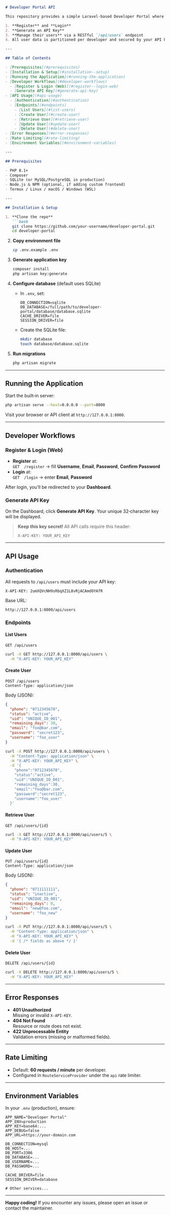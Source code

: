 ```markdown
# Developer Portal API

This repository provides a simple Laravel‑based Developer Portal where developers can:

1. **Register** and **Login**  
2. **Generate an API Key**  
3. **Manage their users** via a RESTful `/api/users` endpoint  
4. All user data is partitioned per developer and secured by your API key.

---

## Table of Contents

- [Prerequisites](#prerequisites)  
- [Installation & Setup](#installation--setup)  
- [Running the Application](#running-the-application)  
- [Developer Workflows](#developer-workflows)  
  - [Register & Login (Web)](#register--login-web)  
  - [Generate API Key](#generate-api-key)  
- [API Usage](#api-usage)  
  - [Authentication](#authentication)  
  - [Endpoints](#endpoints)  
    - [List Users](#list-users)  
    - [Create User](#create-user)  
    - [Retrieve User](#retrieve-user)  
    - [Update User](#update-user)  
    - [Delete User](#delete-user)  
- [Error Responses](#error-responses)  
- [Rate Limiting](#rate-limiting)  
- [Environment Variables](#environment-variables)  

---

## Prerequisites

- PHP 8.1+  
- Composer  
- SQLite (or MySQL/PostgreSQL in production)  
- Node.js & NPM (optional, if adding custom frontend)  
- Termux / Linux / macOS / Windows (WSL)

---

## Installation & Setup

1. **Clone the repo**  
   ```bash
   git clone https://github.com/your‑username/developer‑portal.git
   cd developer‑portal
   ```

2. **Copy environment file**  
   ```bash
   cp .env.example .env
   ```

3. **Generate application key**  
   ```bash
   composer install
   php artisan key:generate
   ```

4. **Configure database** (default uses SQLite)  
   - In `.env`, set:
     ```
     DB_CONNECTION=sqlite
     DB_DATABASE=/full/path/to/developer-portal/database/database.sqlite
     CACHE_DRIVER=file
     SESSION_DRIVER=file
     ```
   - Create the SQLite file:
     ```bash
     mkdir database
     touch database/database.sqlite
     ```

5. **Run migrations**  
   ```bash
   php artisan migrate
   ```

---

## Running the Application

Start the built‑in server:

```bash
php artisan serve --host=0.0.0.0 --port=8000
```

Visit your browser or API client at `http://127.0.0.1:8000`.

---

## Developer Workflows

### Register & Login (Web)

- **Register** at:  
  `GET  /register` → fill **Username**, **Email**, **Password**, **Confirm Password**  
- **Login** at:  
  `GET  /login` → enter **Email**, **Password**

After login, you’ll be redirected to your **Dashboard**.

### Generate API Key

On the Dashboard, click **Generate API Key**. Your unique 32‑character key will be displayed.

> **Keep this key secret!** All API calls require this header:
> ```
> X-API-KEY: YOUR_API_KEY
> ```

---

## API Usage

### Authentication

All requests to `/api/users` must include your API key:

```http
X-API-KEY: 2umXQVcNH9sRbqXZ1L8vRjACAmdOYAfR
```

Base URL:

```
http://127.0.0.1:8000/api/users
```

### Endpoints

#### List Users

```
GET /api/users
```

```bash
curl -X GET http://127.0.0.1:8000/api/users \
  -H "X-API-KEY: YOUR_API_KEY"
```

#### Create User

```
POST /api/users
Content-Type: application/json
```

Body (JSON):

```json
{
  "phone": "0712345678",
  "status": "active",
  "uid": "UNIQUE_ID_001",
  "remaining_days": 30,
  "email": "foo@bar.com",
  "password": "secret123",
  "username": "foo_user"
}
```

```bash
curl -X POST http://127.0.0.1:8000/api/users \
  -H "Content-Type: application/json" \
  -H "X-API-KEY: YOUR_API_KEY" \
  -d '{
    "phone":"0712345678",
    "status":"active",
    "uid":"UNIQUE_ID_001",
    "remaining_days":30,
    "email":"foo@bar.com",
    "password":"secret123",
    "username":"foo_user"
  }'
```

#### Retrieve User

```
GET /api/users/{id}
```

```bash
curl -X GET http://127.0.0.1:8000/api/users/5 \
  -H "X-API-KEY: YOUR_API_KEY"
```

#### Update User

```
PUT /api/users/{id}
Content-Type: application/json
```

Body (JSON):

```json
{
  "phone": "0711111111",
  "status": "inactive",
  "uid": "UNIQUE_ID_001",
  "remaining_days": 0,
  "email": "new@foo.com",
  "username": "foo_new"
}
```

```bash
curl -X PUT http://127.0.0.1:8000/api/users/5 \
  -H "Content-Type: application/json" \
  -H "X-API-KEY: YOUR_API_KEY" \
  -d '{ /* fields as above */ }'
```

#### Delete User

```
DELETE /api/users/{id}
```

```bash
curl -X DELETE http://127.0.0.1:8000/api/users/5 \
  -H "X-API-KEY: YOUR_API_KEY"
```

---

## Error Responses

- **401 Unauthorized**  
  Missing or invalid `X-API-KEY`.
- **404 Not Found**  
  Resource or route does not exist.
- **422 Unprocessable Entity**  
  Validation errors (missing or malformed fields).

---

## Rate Limiting

- Default: **60 requests / minute** per developer.
- Configured in `RouteServiceProvider` under the `api` rate limiter.

---

## Environment Variables

In your `.env` (production), ensure:

```dotenv
APP_NAME="Developer Portal"
APP_ENV=production
APP_KEY=base64:...
APP_DEBUG=false
APP_URL=https://your-domain.com

DB_CONNECTION=mysql
DB_HOST=...
DB_PORT=3306
DB_DATABASE=...
DB_USERNAME=...
DB_PASSWORD=...

CACHE_DRIVER=file
SESSION_DRIVER=database

# Other services...
```

---

**Happy coding!** If you encounter any issues, please open an issue or contact the maintainer.